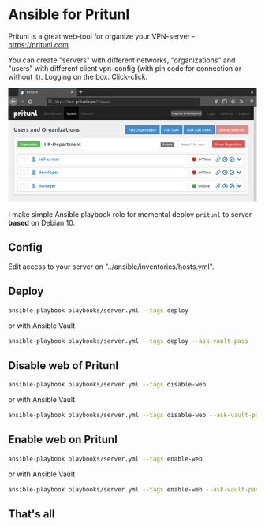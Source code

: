# Ansible for Pritunl

Pritunl is a great web-tool for organize your VPN-server - https://pritunl.com.

You can create "servers" with different networks, "organizations" and "users" with different client vpn-config (with pin code for connection or without it). Logging on the box. Click-click.

![img](./README.files/screenshot.png)

I make simple Ansible playbook role for momental deploy `pritunl` to server **based** on Debian 10. 

## Config

Edit access to your server on "../ansible/inventories/hosts.yml".

## Deploy

```bash
ansible-playbook playbooks/server.yml --tags deploy
```

or with Ansible Vault

```bash
ansible-playbook playbooks/server.yml --tags deploy --ask-vault-pass
```

## Disable web of Pritunl

```bash
ansible-playbook playbooks/server.yml --tags disable-web
```

or with Ansible Vault

```bash
ansible-playbook playbooks/server.yml --tags disable-web --ask-vault-pass
```

## Enable web on Pritunl

```bash
ansible-playbook playbooks/server.yml --tags enable-web
```

or with Ansible Vault

```bash
ansible-playbook playbooks/server.yml --tags enable-web --ask-vault-pass
```

## That's all
